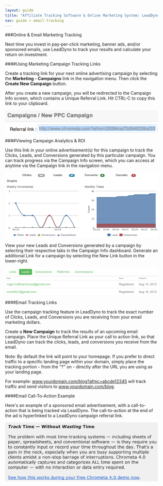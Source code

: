 ```yaml
---
layout: guide
title: "Affiliate Tracking Software & Online Marketing System: LeadDyno"
nav: guide > email-tracking
---
```


###Online & Email Marketing Tracking

Next time you invest in pay-per-click marketing, banner ads, and/or sponsored emails, use LeadDyno to track your results 
and calculate your return on investment.

####Using Marketing Campaign Tracking Links

Create a tracking link for your next online advertising campaign by selecting the **Marketing - Campaigns** link in the
navigation menu. Then click the **Create New Campaign** button.

After you create a new campaign, you will be redirected to the Campaign Info screen, which contains a Unique Referral
Link. Hit CTRL-C to copy this link to your clipboard.

![Email Tracking](/img/Campaign-Tracking-Link.png)

####Viewing Campaign Analytics & ROI

Use this link in your online advertisement(s) for this campaign to track the Clicks, Leads, and Conversions generated by
this particular campaign. You can track progress via the Campaign Info screen, which you can access at anytime via the
Campaign link in the navigation menu.

![Email Tracking](/img/Campaign-Info-Dashboard.png)

View your new Leads and Conversions generated by a campaign by selecting their respective tabs in the Campaign Info
dashboard. Generate an additional Link for a campaign by selecting the New Link button in the lower-right.

![Email Tracking](/img/Affiliate-Leads-Table.png)

####Email Tracking Links

Use the campaign tracking feature in LeadDyno to track the exact number of Clicks, Leads, and Conversions you are
receiving from your email marketing dollars.

Create a **New Campaign** to track the results of an upcoming email campaign.  Place the Unique Referral Link as your
call to action link, so that LeadDyno can track the clicks, leads, and conversions you receive from the email.

Note: By default the link will point to your homepage.  If you prefer to direct traffic to a specific landing page
within your domain, simply place the tracking portion - from the "?" on - directly after the URL you are using as your
landing page.

For example: www.yourdomain.com/blog?afmc=abcde12345 will track traffic and send visitors to www.yourdomain.com/blog.

####Email Call-To-Action Example

Here's an example of a sponsored email advertisement, with a call-to-action that is being tracked via LeadDyno.  The
call-to-action at the end of the ad is hyperlinked to a LeadDyno campaign referral link.

![Email Tracking](/img/email-call-to-action.png)
